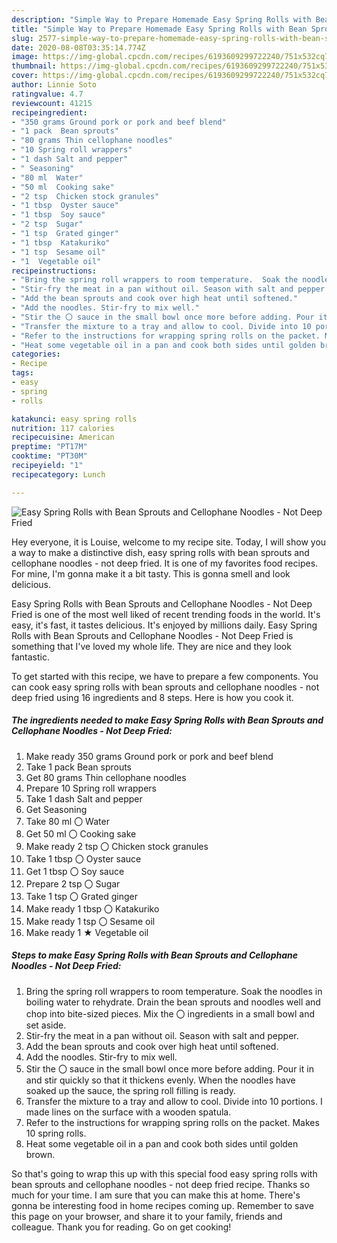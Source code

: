 ```yaml
---
description: "Simple Way to Prepare Homemade Easy Spring Rolls with Bean Sprouts and Cellophane Noodles - Not Deep Fried"
title: "Simple Way to Prepare Homemade Easy Spring Rolls with Bean Sprouts and Cellophane Noodles - Not Deep Fried"
slug: 2577-simple-way-to-prepare-homemade-easy-spring-rolls-with-bean-sprouts-and-cellophane-noodles-not-deep-fried
date: 2020-08-08T03:35:14.774Z
image: https://img-global.cpcdn.com/recipes/6193609299722240/751x532cq70/easy-spring-rolls-with-bean-sprouts-and-cellophane-noodles-not-deep-fried-recipe-main-photo.jpg
thumbnail: https://img-global.cpcdn.com/recipes/6193609299722240/751x532cq70/easy-spring-rolls-with-bean-sprouts-and-cellophane-noodles-not-deep-fried-recipe-main-photo.jpg
cover: https://img-global.cpcdn.com/recipes/6193609299722240/751x532cq70/easy-spring-rolls-with-bean-sprouts-and-cellophane-noodles-not-deep-fried-recipe-main-photo.jpg
author: Linnie Soto
ratingvalue: 4.7
reviewcount: 41215
recipeingredient:
- "350 grams Ground pork or pork and beef blend"
- "1 pack  Bean sprouts"
- "80 grams Thin cellophane noodles"
- "10 Spring roll wrappers"
- "1 dash Salt and pepper"
- " Seasoning"
- "80 ml  Water"
- "50 ml  Cooking sake"
- "2 tsp  Chicken stock granules"
- "1 tbsp  Oyster sauce"
- "1 tbsp  Soy sauce"
- "2 tsp  Sugar"
- "1 tsp  Grated ginger"
- "1 tbsp  Katakuriko"
- "1 tsp  Sesame oil"
- "1  Vegetable oil"
recipeinstructions:
- "Bring the spring roll wrappers to room temperature.  Soak the noodles in boiling water to rehydrate. Drain the bean sprouts and noodles well and chop into bite-sized pieces. Mix the 〇 ingredients in a small bowl and set aside."
- "Stir-fry the meat in a pan without oil. Season with salt and pepper."
- "Add the bean sprouts and cook over high heat until softened."
- "Add the noodles. Stir-fry to mix well."
- "Stir the 〇 sauce in the small bowl once more before adding. Pour it in and stir quickly so that it thickens evenly. When the noodles have soaked up the sauce, the spring roll filling is ready."
- "Transfer the mixture to a tray and allow to cool. Divide into 10 portions. I made lines on the surface with a wooden spatula."
- "Refer to the instructions for wrapping spring rolls on the packet. Makes 10 spring rolls."
- "Heat some vegetable oil in a pan and cook both sides until golden brown."
categories:
- Recipe
tags:
- easy
- spring
- rolls

katakunci: easy spring rolls 
nutrition: 117 calories
recipecuisine: American
preptime: "PT17M"
cooktime: "PT30M"
recipeyield: "1"
recipecategory: Lunch

---
```



![Easy Spring Rolls with Bean Sprouts and Cellophane Noodles - Not Deep Fried](https://img-global.cpcdn.com/recipes/6193609299722240/751x532cq70/easy-spring-rolls-with-bean-sprouts-and-cellophane-noodles-not-deep-fried-recipe-main-photo.jpg)

Hey everyone, it is Louise, welcome to my recipe site. Today, I will show you a way to make a distinctive dish, easy spring rolls with bean sprouts and cellophane noodles - not deep fried. It is one of my favorites food recipes. For mine, I'm gonna make it a bit tasty. This is gonna smell and look delicious.



Easy Spring Rolls with Bean Sprouts and Cellophane Noodles - Not Deep Fried is one of the most well liked of recent trending foods in the world. It's easy, it's fast, it tastes delicious. It's enjoyed by millions daily. Easy Spring Rolls with Bean Sprouts and Cellophane Noodles - Not Deep Fried is something that I've loved my whole life. They are nice and they look fantastic.


To get started with this recipe, we have to prepare a few components. You can cook easy spring rolls with bean sprouts and cellophane noodles - not deep fried using 16 ingredients and 8 steps. Here is how you cook it.

<!--inarticleads1-->

##### The ingredients needed to make Easy Spring Rolls with Bean Sprouts and Cellophane Noodles - Not Deep Fried:

1. Make ready 350 grams Ground pork or pork and beef blend
1. Take 1 pack  Bean sprouts
1. Get 80 grams Thin cellophane noodles
1. Prepare 10 Spring roll wrappers
1. Take 1 dash Salt and pepper
1. Get  Seasoning
1. Take 80 ml 〇 Water
1. Get 50 ml 〇 Cooking sake
1. Make ready 2 tsp 〇 Chicken stock granules
1. Take 1 tbsp 〇 Oyster sauce
1. Get 1 tbsp 〇 Soy sauce
1. Prepare 2 tsp 〇 Sugar
1. Take 1 tsp 〇 Grated ginger
1. Make ready 1 tbsp 〇 Katakuriko
1. Make ready 1 tsp 〇 Sesame oil
1. Make ready 1 ★ Vegetable oil




<!--inarticleads2-->

##### Steps to make Easy Spring Rolls with Bean Sprouts and Cellophane Noodles - Not Deep Fried:

1. Bring the spring roll wrappers to room temperature.  Soak the noodles in boiling water to rehydrate. Drain the bean sprouts and noodles well and chop into bite-sized pieces. Mix the 〇 ingredients in a small bowl and set aside.
1. Stir-fry the meat in a pan without oil. Season with salt and pepper.
1. Add the bean sprouts and cook over high heat until softened.
1. Add the noodles. Stir-fry to mix well.
1. Stir the 〇 sauce in the small bowl once more before adding. Pour it in and stir quickly so that it thickens evenly. When the noodles have soaked up the sauce, the spring roll filling is ready.
1. Transfer the mixture to a tray and allow to cool. Divide into 10 portions. I made lines on the surface with a wooden spatula.
1. Refer to the instructions for wrapping spring rolls on the packet. Makes 10 spring rolls.
1. Heat some vegetable oil in a pan and cook both sides until golden brown.




So that's going to wrap this up with this special food easy spring rolls with bean sprouts and cellophane noodles - not deep fried recipe. Thanks so much for your time. I am sure that you can make this at home. There's gonna be interesting food in home recipes coming up. Remember to save this page on your browser, and share it to your family, friends and colleague. Thank you for reading. Go on get cooking!
